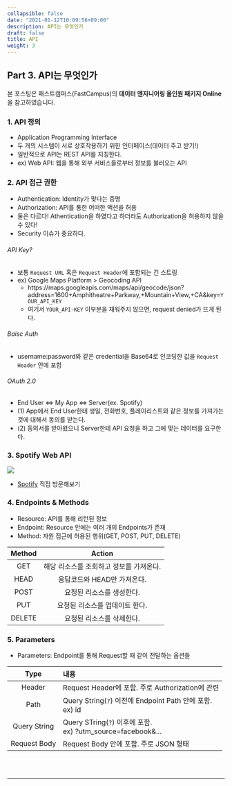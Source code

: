 ```yaml
---
collapsible: false
date: "2021-01-12T10:09:56+09:00"
description: API는 무엇인가
draft: false
title: API
weight: 3
---
```


## Part 3. API는 무엇인가
본 포스팅은 패스트캠퍼스(FastCampus)의 **데이터 엔지니어링 올인원 패키지 Online**을 참고하였습니다.

### 1. API 정의
- Application Programming Interface
- 두 개의 시스템이 서로 상호작용하기 위한 인터페이스(데이터 주고 받기!)
- 일반적으로 API는 REST API를 지칭한다. 
- ex) Web API: 웹을 통해 외부 서비스들로부터 정보를 불러오는 API

### 2. API 접근 권한
- Authentication: Identity가 맞다는 증명
- Authorization: API를 통한 어떠한 액션을 허용
- 둘은 다르다! Athentication을 하였다고 하더라도 Authorization을 허용하지 않을 수 있다!
- Security 이슈가 중요하다.

###### API Key?
- 보통 `Request URL` 혹은 `Request Header`에 포함되는 긴 스트링
- ex) Google Maps Platform > Geocoding API
    - https://<span></span>maps.googleapis.com/maps/api/geocode/json?address=1600+Amphitheatre+Parkway,+Mountain+View,+CA&key=`YOUR_API_KEY` 
    - 여기서 `YOUR_API-KEY` 이부분을 채워주지 않으면, request denied가 뜨게 된다.

###### Baisc Auth
- username:password와 같은 credential을 Base64로 인코딩한 값을 `Request Header` 안에 포함

###### OAuth 2.0
- End User <=> My App <=> Server(ex. Spotify)
- (1) App에서 End User한테 생일, 전화번호, 플레이리스트와 같은 정보를 가져가는 것에 대해서 동의를 받는다.
- (2) 동의서를 받아왔으니 Server한테 API 요청을 하고 그에 맞는 데이터를 요구한다.

### 3. Spotify Web API
![](https://developer.spotify.com/assets/WebAPI_intro.png)
- [Spotify](https://developer.spotify.com/documentation/web-api/reference/) 직접 방문해보기

### 4. Endpoints & Methods
- Resource: API를 통해 리턴된 정보
- Endpoint: Resource 안에는 여러 개의 Endpoints가 존재
- Method: 자원 접근에 허용된 행위(GET, POST, PUT, DELETE)

| Method  | Action |
| :-----: | :----: |
| GET     | 해당 리소스를 조회하고 정보를 가져온다.|
| HEAD    | 응답코드와 HEAD만 가져온다.|
| POST    | 요청된 리소스를 생성한다.|
| PUT     | 요청된 리소스를 업데이트 한다.|
| DELETE  | 요청된 리소스를 삭제한다.|

### 5. Parameters
- Parameters:  Endpoint를 통해 Request할 때 같이 전달하는 옵션들

| Type          | 내용 |
| :-----------: | :------- |
| Header        | Request Header에 포함. 주로 Authorization에 관련|
| Path          | Query String(`?`) 이전에 Endpoint Path 안에 포함. <br> ex) id|
| Query String  | Query STring(`?`) 이후에 포함. <br> ex) ?utm_source=facebook&...|
| Request Body  | Request Body 안에 포함. 주로 JSON 형태|

<br> <br>

--- 